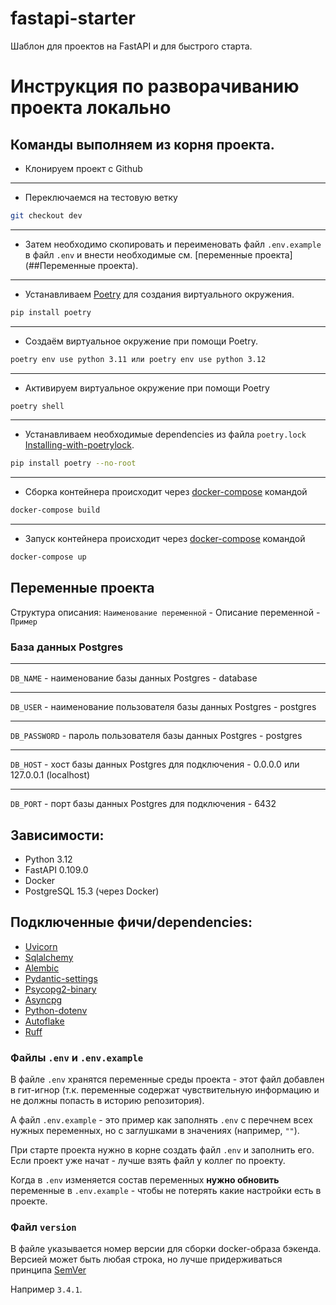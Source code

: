 # fastapi-starter 

Шаблон для проектов на FastAPI и для быстрого старта.

# Инструкция по разворачиванию проекта локально
Команды выполняем из корня проекта.
---
 - Клонируем проект с Github

---
- Переключаемся на тестовую ветку
```bash
git checkout dev
```

---
- Затем необходимо скопировать и переименовать файл `.env.example` в файл `.env` и внести необходимые см. [переменные проекта](##Переменные проекта).

---
- Устанавливаем [Poetry](https://python-poetry.org/docs/) для создания виртуального окружения.
```bash
pip install poetry
```

---
- Создаём виртуальное окружение при помощи Poetry.
```bash
poetry env use python 3.11 или poetry env use python 3.12
```

---
- Активируем виртуальное окружение при помощи Poetry
```bash
poetry shell
```

---
- Устанавливаем необходимые dependencies из файла ```poetry.lock``` [Installing-with-poetrylock](https://python-poetry.org/docs/basic-usage/#installing-with-poetrylock).
```bash
pip install poetry --no-root
```

---
-  Сборка контейнера происходит через [docker-compose](https://docs.docker.com/) командой
```bash
docker-compose build
```

---
-  Запуск контейнера происходит через [docker-compose](https://docs.docker.com/) командой
```bash
docker-compose up
```

## Переменные проекта

Структура описания: `Наименование переменной` - Описание переменной - `Пример`

### База данных Postgres

---
`DB_NAME` - наименование базы данных Postgres - database

---
`DB_USER` - наименование пользователя базы данных Postgres - postgres

---
`DB_PASSWORD` - пароль пользователя базы данных Postgres - postgres

---
`DB_HOST` - хост базы данных Postgres для подключения - 0.0.0.0 или 127.0.0.1 (localhost)

---
`DB_PORT` - порт базы данных Postgres для подключения - 6432


## Зависимости:
- Python 3.12
- FastAPI 0.109.0
- Docker
- PostgreSQL 15.3 (через Docker)

## Подключенные фичи/dependencies:
- [Uvicorn](https://www.uvicorn.org/)
- [Sqlalchemy](https://www.sqlalchemy.org/) 
- [Alembic](https://alembic.sqlalchemy.org/en/latest/index.html) 
- [Pydantic-settings](https://docs.pydantic.dev/latest/api/pydantic_settings/) 
- [Psycopg2-binary](https://pypi.org/project/psycopg2-binary/)
- [Asyncpg](https://magicstack.github.io/asyncpg/current/)
- [Python-dotenv](https://pypi.org/project/python-dotenv/)
- [Autoflake](https://pypi.org/project/autoflake/)
- [Ruff](https://docs.astral.sh/ruff/)

### Файлы `.env` и `.env.example`
В файле `.env` хранятся переменные среды проекта - этот файл добавлен в гит-игнор (т.к. переменные содержат чувствительную информацию и не должны попасть в историю репозитория).

А файл `.env.example` - это пример как заполнять `.env` с перечнем всех нужных переменных, но с заглушками в значениях (например, `""`).

При старте проекта нужно в корне создать файл `.env` и заполнить его. Если проект уже начат - лучше взять файл у коллег по проекту.

Когда в `.env` изменяется состав переменных **нужно обновить** переменные в `.env.example` - чтобы не потерять какие настройки есть в проекте.

### Файл `version`
В файле указывается номер версии для сборки docker-образа бэкенда.
Версией может быть любая строка, но лучше придерживаться принципа [SemVer](https://semver.org/)

Например `3.4.1`.